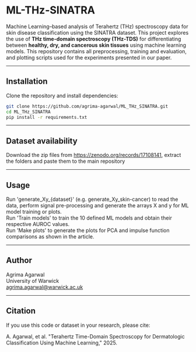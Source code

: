 # ML-THz-SINATRA

Machine Learning–based analysis of Terahertz (THz) spectroscopy data for skin disease classification using the SINATRA dataset.
This project explores the use of **THz time-domain spectroscopy (THz-TDS)** for differentiating between **healthy, dry, and cancerous skin tissues** using machine learning models.
This repository contains all preprocessing, training and evaluation, and plotting scripts used for the experiments presented in our paper.


---

## Installation

Clone the repository and install dependencies:

```bash
git clone https://github.com/agrima-agarwal/ML_THz_SINATRA.git
cd ML_THz_SINATRA
pip install -r requirements.txt
```

---

## Dataset availability

Download the zip files from https://zenodo.org/records/17108141, extract the folders and paste them to the main repository

---

## Usage

Run 'generate_Xy_{dataset}' (e.g. generate_Xy_skin-cancer) to read the data, perform signal pre-processing and generate the arrays X and y for ML model training or plots.  
Run 'Train models' to train the 10 defined ML models and obtain their respective AUROC values.   
Run 'Make plots' to generate the plots for PCA and impulse function comparisons as shown in the article.  

---

## Author

Agrima Agarwal  
University of Warwick  
agrima.agarwal@warwick.ac.uk  

---

## Citation

If you use this code or dataset in your research, please cite:

A. Agarwal, et al. "Terahertz Time-Domain Spectroscopy for Dermatologic Classification Using Machine Learning," 2025.




